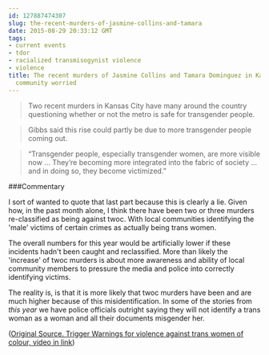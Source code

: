 ```yaml
---
id: 127887474307
slug: the-recent-murders-of-jasmine-collins-and-tamara
date: 2015-08-29 20:33:12 GMT
tags:
- current events
- tdor
- racialized transmisogynist violence
- violence
title: The recent murders of Jasmine Collins and Tamara Dominguez in Kansas City have
  community worried
---
```

>Two recent murders in Kansas City have many around the country questioning whether or not the metro is safe for transgender people.

>Gibbs said this rise could partly be due to more transgender people coming out.

>“Transgender people, especially transgender women, are more visible now ... They’re becoming more integrated into the fabric of society ... and in doing so, they become victimized.”

###Commentary

I sort of wanted to quote that last part because this is clearly a lie. Given how, in the past month alone, I think there have been two or three murders re-classified as being against twoc. With local communities identifying the 'male' victims of certain crimes as actually being trans women.

The overall numbers for this year would be artificially lower if these incidents hadn't been caught and reclassified. More than likely the 'increase' of twoc murders is about more awareness and ability of local community members to pressure the media and police into correctly identifying victims.

The reality is, is that it is more likely that twoc murders have been and are much higher because of this misidentification. In some of the stories from _this year_ we have police officials outright saying they will not identify a trans woman as a woman and all their documents misgender her. 

([Original Source. Trigger Warnings for violence against trans women of colour, video in link][1])

[1]: https://web.archive.org/web/20150829100428/http://www.kshb.com/news/local-news/transgender-community-talks-safety-concerns-in-kansas-city